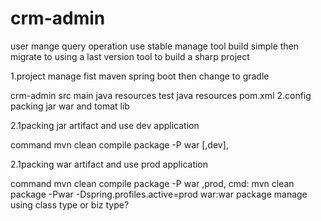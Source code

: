 # crm-admin
user mange query operation
use stable manage tool build simple then migrate to using a last version tool to build a sharp project

1.project manage fist maven spring boot then change to gradle

crm-admin
    src
        main
            java
            resources
        test
            java
            resources
    pom.xml
2.config packing jar war and tomat lib

2.1packing jar artifact and use dev application

command mvn clean compile package -P war [,dev],

2.1packing war artifact and use prod application

command mvn clean compile package -P war ,prod,
cmd:
    mvn  clean package -Pwar -Dspring.profiles.active=prod war:war
package manage using class type or biz type?